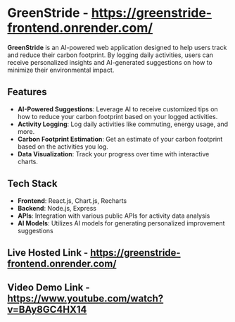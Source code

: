# GreenStride - https://greenstride-frontend.onrender.com/

**GreenStride** is an AI-powered web application designed to help users track and reduce their carbon footprint. By logging daily activities, users can receive personalized insights and AI-generated suggestions on how to minimize their environmental impact.


## Features

- **AI-Powered Suggestions**: Leverage AI to receive customized tips on how to reduce your carbon footprint based on your logged activities.
- **Activity Logging**: Log daily activities like commuting, energy usage, and more.
- **Carbon Footprint Estimation**: Get an estimate of your carbon footprint based on the activities you log.
- **Data Visualization**: Track your progress over time with interactive charts.

## Tech Stack

- **Frontend**: React.js, Chart.js, Recharts
- **Backend**: Node.js, Express 
- **APIs**: Integration with various public APIs for activity data analysis
- **AI Models**: Utilizes AI models for generating personalized improvement suggestions

## Live Hosted Link - https://greenstride-frontend.onrender.com/

## Video Demo Link - https://www.youtube.com/watch?v=BAy8GC4HX14
